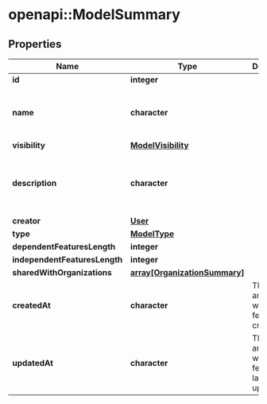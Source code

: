 # openapi::ModelSummary


## Properties
Name | Type | Description | Notes
------------ | ------------- | ------------- | -------------
**id** | **integer** |  | 
**name** | **character** |  | [Max. length: 255] [Min. length: 3] 
**visibility** | [**ModelVisibility**](ModelVisibility.md) |  | [Enum: ] 
**description** | **character** |  | [optional] [Max. length: 50000] [Min. length: 3] 
**creator** | [**User**](User.md) |  | [optional] 
**type** | [**ModelType**](ModelType.md) |  | [Enum: ] 
**dependentFeaturesLength** | **integer** |  | [optional] 
**independentFeaturesLength** | **integer** |  | [optional] 
**sharedWithOrganizations** | [**array[OrganizationSummary]**](OrganizationSummary.md) |  | 
**createdAt** | **character** | The date and time when the feature was created. | 
**updatedAt** | **character** | The date and time when the feature was last updated. | [optional] 


